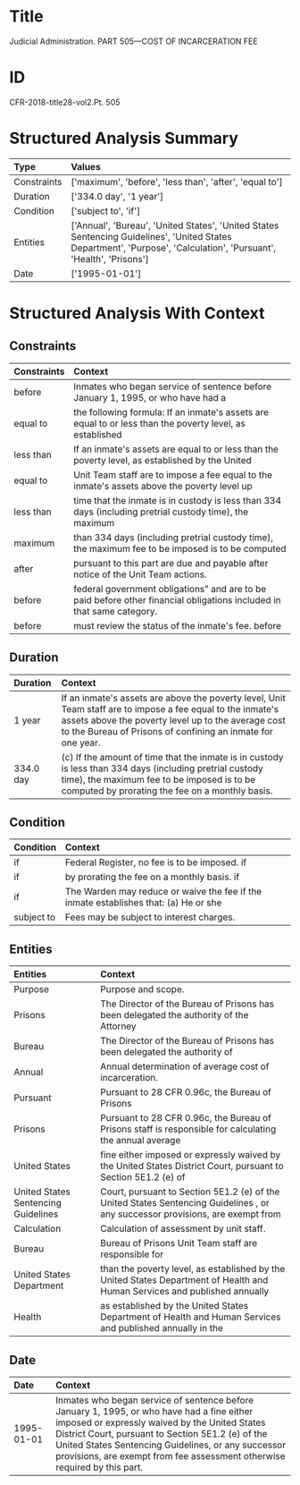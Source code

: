 # Title

 Judicial Administration. PART 505—COST OF INCARCERATION FEE


# ID

 CFR-2018-title28-vol2.Pt. 505


# Structured Analysis Summary

| Type        | Values                                                                                                                                                              |
|:------------|:--------------------------------------------------------------------------------------------------------------------------------------------------------------------|
| Constraints | ['maximum', 'before', 'less than', 'after', 'equal to']                                                                                                             |
| Duration    | ['334.0 day', '1 year']                                                                                                                                             |
| Condition   | ['subject to', 'if']                                                                                                                                                |
| Entities    | ['Annual', 'Bureau', 'United States', 'United States Sentencing Guidelines', 'United States Department', 'Purpose', 'Calculation', 'Pursuant', 'Health', 'Prisons'] |
| Date        | ['1995-01-01']                                                                                                                                                      |


# Structured Analysis With Context

 


## Constraints

| Constraints   | Context                                                                                                                      |
|:--------------|:-----------------------------------------------------------------------------------------------------------------------------|
| before        | Inmates who began service of sentence  before January 1, 1995, or who have had a                                             |
| equal to      | the following formula: If an inmate's assets are equal to or less than the poverty level, as established                     |
| less than     | If an inmate's assets are equal to or less than the poverty level, as established by the United                              |
| equal to      | Unit Team staff are to impose a fee equal to the inmate's assets above the poverty level up                                  |
| less than     | time that the inmate is in custody is less than 334 days (including pretrial custody time), the maximum                      |
| maximum       | than 334 days (including pretrial custody time), the maximum fee to be imposed is to be computed                             |
| after         | pursuant to this part are due and payable after  notice of the Unit Team actions.                                            |
| before        | federal government obligations&#8221; and are to be paid before  other financial obligations included in that same category. |
| before        | must review the status of the inmate's fee. before                                                                           |


## Duration

| Duration   | Context                                                                                                                                                                                                                          |
|:-----------|:---------------------------------------------------------------------------------------------------------------------------------------------------------------------------------------------------------------------------------|
| 1 year     | If an inmate's assets are above the poverty level, Unit Team staff are to impose a fee equal to the inmate's assets above the poverty level up to the average cost to the Bureau of Prisons of confining an inmate for one year. |
| 334.0 day  | (c) If the amount of time that the inmate is in custody is less than 334 days (including pretrial custody time), the maximum fee to be imposed is to be computed by prorating the fee on a monthly basis.                        |


## Condition

| Condition   | Context                                                                               |
|:------------|:--------------------------------------------------------------------------------------|
| if          | Federal Register, no fee is to be imposed. if                                         |
| if          | by prorating the fee on a monthly basis. if                                           |
| if          | The Warden may reduce or waive the fee  if the inmate establishes that: (a) He or she |
| subject to  | Fees may be  subject to  interest charges.                                            |


## Entities

| Entities                            | Context                                                                                                                        |
|:------------------------------------|:-------------------------------------------------------------------------------------------------------------------------------|
| Purpose                             | Purpose  and scope.                                                                                                            |
| Prisons                             | The Director of the Bureau of  Prisons has been delegated the authority of the Attorney                                        |
| Bureau                              | The Director of the  Bureau of Prisons has been delegated the authority of                                                     |
| Annual                              | Annual  determination of average cost of incarceration.                                                                        |
| Pursuant                            | Pursuant to 28 CFR 0.96c, the Bureau of Prisons                                                                                |
| Prisons                             | Pursuant to 28 CFR 0.96c, the Bureau of  Prisons staff is responsible for calculating the annual average                       |
| United States                       | fine either imposed or expressly waived by the United States District Court, pursuant to Section 5E1.2 (e) of                  |
| United States Sentencing Guidelines | Court, pursuant to Section 5E1.2 (e) of the United States Sentencing Guidelines , or any successor provisions, are exempt from |
| Calculation                         | Calculation  of assessment by unit staff.                                                                                      |
| Bureau                              | Bureau of Prisons Unit Team staff are responsible for                                                                          |
| United States Department            | than the poverty level, as established by the United States Department of Health and Human Services and published annually     |
| Health                              | as established by the United States Department of Health and Human Services and published annually in the                      |


## Date

| Date       | Context                                                                                                                                                                                                                                                                                                                             |
|:-----------|:------------------------------------------------------------------------------------------------------------------------------------------------------------------------------------------------------------------------------------------------------------------------------------------------------------------------------------|
| 1995-01-01 | Inmates who began service of sentence before January 1, 1995, or who have had a fine either imposed or expressly waived by the United States District Court, pursuant to Section 5E1.2 (e) of the United States Sentencing Guidelines, or any successor provisions, are exempt from fee assessment otherwise required by this part. |


